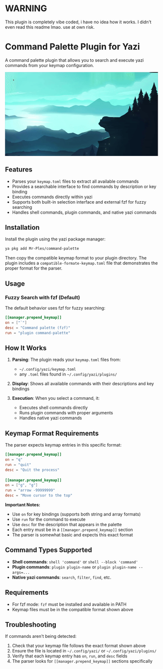 # WARNING

This plugin is completely vibe coded, i have no idea how it works. I didn't even read this readme lmao. use at own risk.

# Command Palette Plugin for Yazi

A command palette plugin that allows you to search and execute yazi commands from your keymap configuration.

![Watch Demo Video](https://github.com/Mr-Ples/command-palette.yazi/blob/main/showcase.gif)

## Features

- Parses your `keymap.toml` files to extract all available commands
- Provides a searchable interface to find commands by description or key binding
- Executes commands directly within yazi
- Supports both built-in selection interface and external fzf for fuzzy searching
- Handles shell commands, plugin commands, and native yazi commands

## Installation

Install the plugin using the yazi package manager:

```bash
ya pkg add Mr-Ples/command-palette
```

Then copy the compatible keymap format to your plugin directory. The plugin includes a `compatible-formate-keymap.toml` file that demonstrates the proper format for the parser.

## Usage

### Fuzzy Search with fzf (Default)

The default behavior uses fzf for fuzzy searching:

```toml
[[manager.prepend_keymap]]
on = ["`"]
desc = "Command palette (fzf)"
run = "plugin command-palette"
```

## How It Works

1. **Parsing**: The plugin reads your `keymap.toml` files from:
   - `~/.config/yazi/keymap.toml`
   - any `.toml` files found in `~/.config/yazi/plugins/`

2. **Display**: Shows all available commands with their descriptions and key bindings

3. **Execution**: When you select a command, it:
   - Executes shell commands directly
   - Runs plugin commands with proper arguments
   - Handles native yazi commands

## Keymap Format Requirements

The parser expects keymap entries in this specific format:

```toml
[[manager.prepend_keymap]]
on = "q"
run = "quit"
desc = "Quit the process"

[[manager.prepend_keymap]]
on = ["g", "g"]
run = "arrow -99999999"
desc = "Move cursor to the top"
```

**Important Notes:**
- Use `on` for key bindings (supports both string and array formats)
- Use `run` for the command to execute
- Use `desc` for the description that appears in the palette
- Each entry must be in a `[[manager.prepend_keymap]]` section
- The parser is somewhat basic and expects this exact format

## Command Types Supported

- **Shell commands**: `shell 'command'` or `shell --block 'command'`
- **Plugin commands**: `plugin plugin-name` or `plugin plugin-name --args=...`
- **Native yazi commands**: `search`, `filter`, `find`, etc.

## Requirements

- For fzf mode: `fzf` must be installed and available in PATH
- Keymap files must be in the compatible format shown above

## Troubleshooting

If commands aren't being detected:
1. Check that your keymap file follows the exact format shown above
2. Ensure the file is located in `~/.config/yazi/` or `~/.config/yazi/plugins/`
3. Verify that each keymap entry has `on`, `run`, and `desc` fields
4. The parser looks for `[[manager.prepend_keymap]]` sections specifically 
